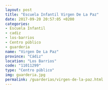 ```yaml
---
layout: post
title: "Escuela Infantil Virgen De La Paz"
date: 2017-09-20 20:57:05 +0200
categories:
- Escuela Infantil
- cadiz
- los-barrios
- Centro público
- guarderia
name: "Virgen De La Paz"
province: "Cádiz"
location: "Los Barrios"
code: "11011299"
type: "Centro público"
img: guarderia.jpg
permalink: /guarderias/virgen-de-la-paz.html
---
```


